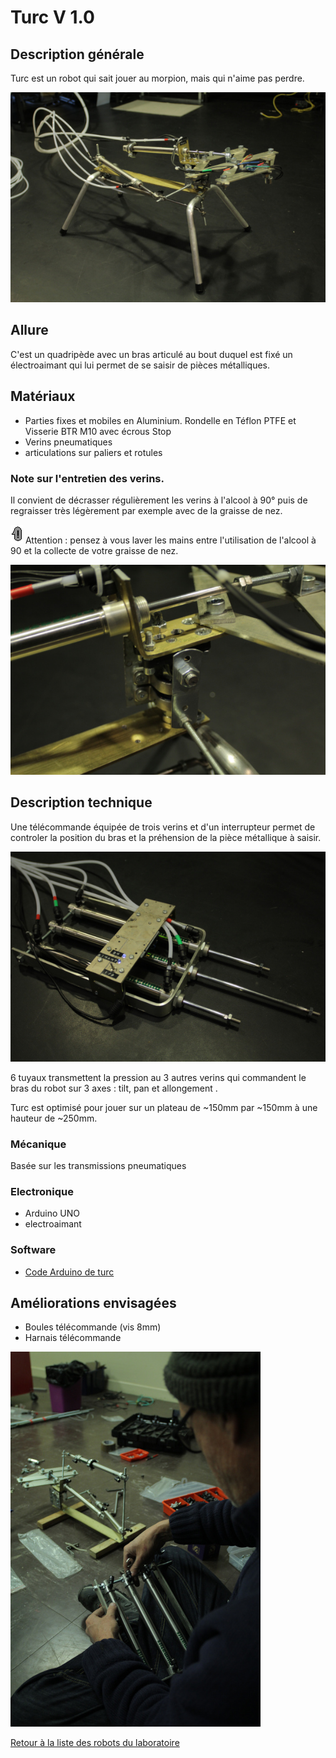# Turc V 1.0

## Description générale

Turc est un robot qui sait jouer au morpion, mais qui n'aime pas perdre.

![Turc-Vue d'ensemble](/ressources/photos/turc5.JPG)

## Allure

C'est un quadripède avec un bras articulé au bout duquel est fixé un électroaimant qui lui permet de se saisir de pièces métalliques.

## Matériaux 

- Parties fixes et mobiles en Aluminium. Rondelle en Téflon PTFE et Visserie BTR M10 avec écrous Stop
- Verins pneumatiques
- articulations sur paliers et rotules

### Note sur l'entretien des verins.

Il convient de décrasser régulièrement les verins à l'alcool à 90° puis de regraisser très légèrement par exemple avec de la graisse de nez.

![think-exclamation](/ressources/icons/think-exclamation.png) Attention : pensez à vous laver les mains entre l'utilisation de l'alcool à 90 et la collecte de votre graisse de nez.

![Turc-Détail des articulations](/ressources/photos/turc4.JPG)

## Description technique

Une télécommande équipée de trois verins et d'un interrupteur permet de controler la position du bras et la préhension de la pièce métallique à saisir.

![Turc-La télécommande](/ressources/photos/turc3.JPG)

6 tuyaux transmettent la pression au 3 autres verins qui commandent le bras du robot sur 3 axes : tilt, pan et allongement .

Turc est optimisé pour jouer sur un plateau de ~150mm par ~150mm à une hauteur de ~250mm.

### Mécanique

Basée sur les transmissions pneumatiques

### Electronique

- Arduino UNO
- electroaimant

### Software

- [Code Arduino de turc](../../sources/arduino/turc/turc.ino)

## Améliorations envisagées

- Boules télécommande (vis 8mm)
- Harnais télécommande

![Turc-La télécommande](/ressources/photos/turc2.JPG)

[Retour à la liste des robots du laboratoire](.)
